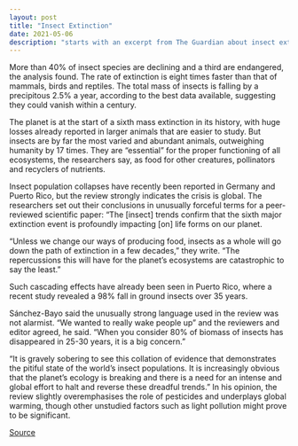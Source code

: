 ```yaml
---
layout: post
title: "Insect Extinction"
date: 2021-05-06
description: "starts with an excerpt from The Guardian about insect extinction"
---
```


More than 40% of insect species are declining and a third are endangered, the analysis found. The rate of extinction is eight times faster than that of mammals, birds and reptiles. The total mass of insects is falling by a precipitous 2.5% a year, according to the best data available, suggesting they could vanish within a century.

The planet is at the start of a sixth mass extinction in its history, with huge losses already reported in larger animals that are easier to study. But insects are by far the most varied and abundant animals, outweighing humanity by 17 times. They are “essential” for the proper functioning of all ecosystems, the researchers say, as food for other creatures, pollinators and recyclers of nutrients.

Insect population collapses have recently been reported in Germany and Puerto Rico, but the review strongly indicates the crisis is global. The researchers set out their conclusions in unusually forceful terms for a peer-reviewed scientific paper: “The [insect] trends confirm that the sixth major extinction event is profoundly impacting [on] life forms on our planet.

“Unless we change our ways of producing food, insects as a whole will go down the path of extinction in a few decades,” they write. “The repercussions this will have for the planet’s ecosystems are catastrophic to say the least.”

Such cascading effects have already been seen in Puerto Rico, where a recent study revealed a 98% fall in ground insects over 35 years.

Sánchez-Bayo said the unusually strong language used in the review was not alarmist. “We wanted to really wake people up” and the reviewers and editor agreed, he said. “When you consider 80% of biomass of insects has disappeared in 25-30 years, it is a big concern.”

“It is gravely sobering to see this collation of evidence that demonstrates the pitiful state of the world’s insect populations. It is increasingly obvious that the planet’s ecology is breaking and there is a need for an intense and global effort to halt and reverse these dreadful trends.” In his opinion, the review slightly overemphasises the role of pesticides and underplays global warming, though other unstudied factors such as light pollution might prove to be significant.

[Source](https://www.theguardian.com/environment/2019/feb/10/plummeting-insect-numbers-threaten-collapse-of-nature)

